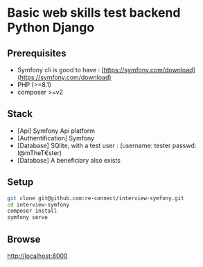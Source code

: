 # Basic web skills test backend Python Django

## Prerequisites

- Symfony cli is good to have : [https://symfony.com/download](https://symfony.com/download)
- PHP (>=8.1)
- composer >=v2

## Stack

- [Api] Symfony Api platform
- [Authentification] Symfony
- [Database] SQlite, with a test user : (username: tester passwd: I@mTheT€ster)
- [Database] A beneficiary also exists

## Setup

```bash
git clone git@github.com:re-connect/interview-symfony.git
cd interview-symfony
composer install
symfony serve
```

## Browse

[http://localhost:8000](http://localhost:8000)
